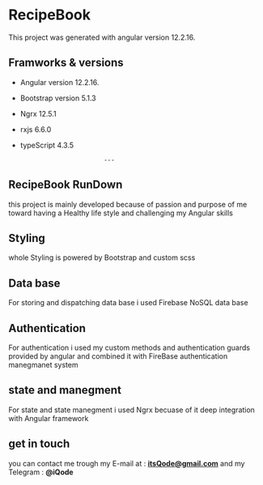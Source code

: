 # RecipeBook

This project was generated with angular version 12.2.16.

## Framworks & versions

- Angular version 12.2.16.
- Bootstrap version 5.1.3
- Ngrx 12.5.1
- rxjs 6.6.0
- typeScript 4.3.5

                             ---

## RecipeBook RunDown

this project is mainly developed because of passion and purpose of me toward having a Healthy life style and challenging my Angular skills

## Styling

whole Styling is powered by Bootstrap and custom scss

## Data base

For storing and dispatching data base i used Firebase NoSQL data base

## Authentication

For authentication i used my custom methods and authentication guards provided by angular and combined it with FireBase authentication manegmanet system

## state and manegment

For state and state manegment i used Ngrx
becuase of it deep integration with Angular framework

## get in touch

you can contact me trough my E-mail at : **itsQode@gmail.com**
and my Telegram : **@iQode**
